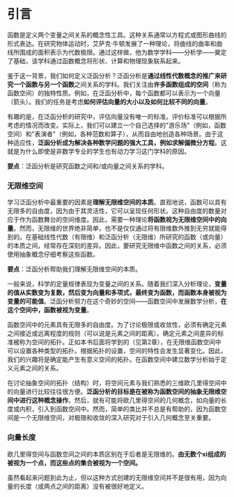 
# 引言

函数是定义两个变量之间关系的概念性工具。这种关系通常以方程式或图形曲线的形式表达。在研究物体运动时，艾萨克·牛顿发展了一种理论，将曲线的曲率和曲线所围成的面积表示为代数极限。通过这样做，他为数学学科——分析学——奠定了基础，该学科通过函数概念将形状、计算和物理现象联系起来。

鉴于这一背景，我们如何定义泛函分析？泛函分析是**通过线性代数概念的推广来研究一个函数与另一个函数**之间关系的学科。我们关注由**许多函数组成的空间**（称为函数空间）的独特性质。例如，在泛函分析中，每个函数都可以表示为一个向量（箭头）。我们的任务是考虑**如何评估向量的大小以及如何比较不同的向量**。

有趣的是，在泛函分析的研究中，评估向量没有唯一的标准。评价标准可以根据所考虑的情况而改变。实际上，我们可以建立一个自己选择的"游乐场"（例如，函数空间）和"表演者"（例如，各种范数和算子），从而自由地创造各种场景。由于这种适应性，**泛函分析成为解决各种数学问题的强大工具，例如求解偏微分方程**。这就是为什么即使是非数学专业的学生也有动力学习这门学科的原因。

**要点**：泛函分析是研究函数之间和/或向量之间关系的学科。

### 无限维空间

学习泛函分析中最重要的因素是**理解无限维空间的本质**。直观地说，函数可以具有无限多的自由度，因为由于其灵活性，它可以呈现任何形状。这种自由度的数量对应于作为函数舞台的空间维度。因此，需要一种理论**将函数视为无限维空间中的向量**。然而，无限维的世界绝非简单，也不是仅仅通过将有限维数外推到无穷就能得到的。在基础线性代数（有限维）和泛函分析（无限维）所研究的函数（或向量）的本质之间，经常存在深刻的差异。因此，要研究无限维中函数之间的关系，必须使用抽象概念仔细考察这些函数。

**要点**：泛函分析帮助我们理解无限维空间的本质。

一般来说，科学的定量规律表现为变量之间的关系。随着我们深入分析理论，**变量的值从实数变为复数，然后变为向量和多项式，最终变为函数，而函数本身被视为变量的可能值**。泛函分析努力在这个奇妙的空间——函数空间中发展数学分析，**在这个空间中，函数被视为变量**。

函数空间中的元素具有无限多的自由度。为了讨论极限或收敛性，必须有确定元素之间接近或远离程度的规则（可以说是元素之间的距离）。确定元素之间差异的标准被称为空间的拓扑。正如本书后面将学到的（见第2章），在无限维函数空间中可以设置各种类型的拓扑。根据拓扑的设置，空间的特性会发生显著变化。因此，我们的兴趣将是确定能产生有意义空间的拓扑。在函数空间中建立数学分析始于定义元素之间的关系。

在讨论抽象空间的拓扑（结构）时，将空间元素与我们熟悉的三维欧几里得空间中的向量进行比较往往很方便。**泛函分析的目标是在被称为函数空间的抽象无限维空间中进行这种概念操作**。然后，就有可能将欧几里得空间的几何概念，如向量的长度或内积，引入到函数空间中。然而，简单的类比并不总是有帮助的，因为函数空间是一个无限维空间，对极限和收敛的深入研究对于引入几何概念至关重要。

### 向量长度

欧几里得空间与函数空间之间的本质区别在于后者是无限维的。**由无数个xi组成的被视为一个点，而这些点的集合被视为一个空间。**

虽然看起来问题到此为止，但以这种方式创建的无限维空间并不是很有用，因为向量的长度（或两点之间的距离）没有被很好地定义。

